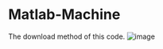 # Matlab-Machine
The download method of this code.
![image](https://user-images.githubusercontent.com/110336517/219842738-ceef3809-f443-453d-a6c3-1c35fe73e27f.png)
